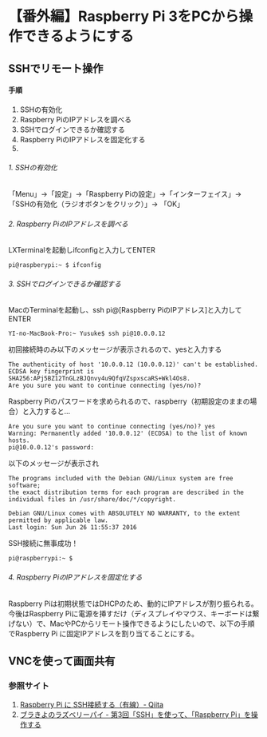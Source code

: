# 【番外編】Raspberry Pi 3をPCから操作できるようにする

## SSHでリモート操作
#### 手順
1. SSHの有効化
2. Raspberry PiのIPアドレスを調べる
3. SSHでログインできるか確認する
4. Raspberry PiのIPアドレスを固定化する
5.

###### 1. SSHの有効化
「Menu」→「設定」→「Raspberry Piの設定」→「インターフェイス」→「SSHの有効化（ラジオボタンをクリック）」→ 「OK」

###### 2. Raspberry PiのIPアドレスを調べる
LXTerminalを起動しifconfigと入力してENTER
```
pi@raspberypi:~ $ ifconfig
```

###### 3. SSHでログインできるか確認する
MacのTerminalを起動し、ssh pi@[Raspberry PiのIPアドレス]と入力してENTER
```
YI-no-MacBook-Pro:~ Yusuke$ ssh pi@10.0.0.12
```
初回接続時のみ以下のメッセージが表示されるので、yesと入力する
```
The authenticity of host '10.0.0.12 (10.0.0.12)' can't be established.
ECDSA key fingerprint is SHA256:APj5BZ12TnGLzBJQnvy4u9QfqVZspxscaRS+Wkl4Os8.
Are you sure you want to continue connecting (yes/no)?
```
Raspberry Piのパスワードを求められるので、raspberry（初期設定のままの場合）と入力すると...
```
Are you sure you want to continue connecting (yes/no)? yes
Warning: Permanently added '10.0.0.12' (ECDSA) to the list of known hosts.
pi@10.0.0.12's password:
```
以下のメッセージが表示され
```
The programs included with the Debian GNU/Linux system are free software;
the exact distribution terms for each program are described in the
individual files in /usr/share/doc/*/copyright.

Debian GNU/Linux comes with ABSOLUTELY NO WARRANTY, to the extent
permitted by applicable law.
Last login: Sun Jun 26 11:55:37 2016
```
SSH接続に無事成功！
```
pi@raspberrypi:~ $
```

###### 4. Raspberry PiのIPアドレスを固定化する
Raspberry Piは初期状態ではDHCPのため、動的にIPアドレスが割り振られる。
今後はRaspberry Piに電源を挿すだけ（ディスプレイやマウス、キーボードは繋げない）で、MacやPCからリモート操作できるようにしたいので、以下の手順でRaspberry Pi に固定IPアドレスを割り当てることにする。


## VNCを使って画面共有

### 参照サイト
1. [Raspberry Pi に SSH接続する（有線）- Qiita](http://qiita.com/MarieKawasuji/items/6beb87d805b449b8f4e2)
1. [ブラきよのラズベリーパイ - 第3回「SSH」を使って、「Raspberry Pi」を操作する](http://burakiyo.com/raspberry-pi/third.php)
